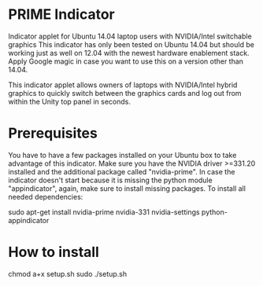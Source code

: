 PRIME Indicator
==============
Indicator applet for Ubuntu 14.04 laptop users with NVIDIA/Intel switchable graphics
This indicator has only been tested on Ubuntu 14.04 but should be working just as well
on 12.04 with the newest hardware enablement stack.
Apply Google magic in case you want to use this on a version other than 14.04.

This indicator applet allows owners of laptops with NVIDIA/Intel hybrid graphics to
quickly switch between the graphics cards and log out from within the Unity top panel in seconds.


Prerequisites
==============
You have to have a few packages installed on your Ubuntu box to take advantage of this indicator.
Make sure you have the NVIDIA driver >=331.20 installed and the additional package called "nvidia-prime".
In case the indicator doesn't start because it is missing the python module "appindicator",
again, make sure to install missing packages. To install all needed dependencies:

sudo apt-get install nvidia-prime nvidia-331 nvidia-settings python-appindicator


How to install
==============

chmod a+x setup.sh
sudo ./setup.sh
